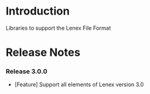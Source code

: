 # Introduction 
Libraries to support the Lenex File Format

# Release Notes
### Release 3.0.0
- \[Feature\] Support all elements of Lenex version 3.0
